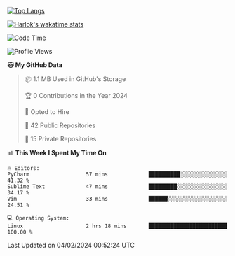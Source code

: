 [![Top Langs](https://github-readme-stats.vercel.app/api/top-langs/?username=remisiki&theme=dracula&layout=compact&hide=Jupyter%20Notebook,CSS,HTML&langs_count=10&exclude_repo=GMM-Demux-GUI)](https://github.com/anuraghazra/github-readme-stats)

[![Harlok's wakatime stats](https://github-readme-stats.vercel.app/api/wakatime?username=@remisiki&theme=dracula&layout=compact&langs_count=10&hide=other,html,css,text,json,markdown,jupyter)](https://github.com/anuraghazra/github-readme-stats)

<!--START_SECTION:waka-->
![Code Time](http://img.shields.io/badge/Code%20Time-654%20hrs%2017%20mins-blue)

![Profile Views](http://img.shields.io/badge/Profile%20Views-1-blue)

**🐱 My GitHub Data** 

> 📦 1.1 MB Used in GitHub's Storage 
 > 
> 🏆 0 Contributions in the Year 2024
 > 
> 💼 Opted to Hire
 > 
> 📜 42 Public Repositories 
 > 
> 🔑 15 Private Repositories 
 > 
📊 **This Week I Spent My Time On** 

```text
🔥 Editors: 
PyCharm                  57 mins             ██████████░░░░░░░░░░░░░░░   41.32 % 
Sublime Text             47 mins             █████████░░░░░░░░░░░░░░░░   34.17 % 
Vim                      33 mins             ██████░░░░░░░░░░░░░░░░░░░   24.51 % 

💻 Operating System: 
Linux                    2 hrs 18 mins       █████████████████████████   100.00 % 
```


 Last Updated on 04/02/2024 00:52:24 UTC
<!--END_SECTION:waka-->
